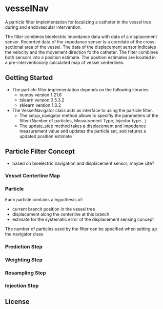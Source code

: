 # vesselNav
A particle filter implementation for localizing a catheter in the vessel tree during and endovascular intervention. 

The filter combines bioelectric impedance data with data of a displacement sensor. Recorded data of the impedance sensor
is a correlate of the cross-sectional area of the vessel. The data of the displacement sensor indicates the velocity
and the movement direction fo the catheter. The filter combines both sensors into a position estimate. The position 
estimates are located in a pre-interventionally calculated map of vessel centerlines.




## Getting Started

- The particle filter implementation depends on the following libraries
  - numpy version 1.21.6
  - tslearn version 0.5.3.2
  - sklearn version 1.0.2
- The VesselNavigator class acts as interface to using the particle filter.
  - The setup_navigator method allows to specifiy the parameters of the filter (Number of particles, Measurement Type, Injector type...)
  - The update_step method takes a displacement and impedance measurement value and updates the particle set, and returns a updated position estimate
  

## Particle Filter Concept

- based on bioelectric navigation and displacement sensor; maybe cite?



### Vessel Centerline Map

### Particle
Each particle contains a hypothesis of:
- current branch position in the vessel tree
- displacement along the centerline at this branch
- estimate for the systematic error of the displacement sensing concept

The number of particles used by the filter can be specified when setting up the navigator class

### Prediction Step



### Weighting Step


### Resampling Step

### Injection Step


## License

